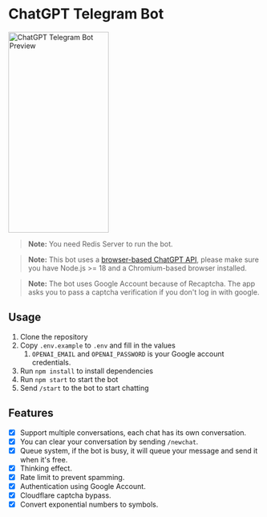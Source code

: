 # ChatGPT Telegram Bot

<img src="https://github.com/MarkFedoseenko/chat-gpt-for-tg/blob/main/preview.gif?raw=true" height="400" width="200" alt="ChatGPT Telegram Bot Preview">

> **Note:** You need Redis Server to run the bot.

> **Note:** This bot uses a [browser-based ChatGPT API](https://github.com/transitive-bullshit/chatgpt-api), please make sure you have Node.js >= 18 and a Chromium-based browser installed.

> **Note:** The bot uses Google Account because of Recaptcha. The app asks you to pass a captcha verification if you don't log in with google.

## Usage

1. Clone the repository
2. Copy `.env.example` to `.env` and fill in the values
   1. `OPENAI_EMAIL` and `OPENAI_PASSWORD` is your Google account credentials.
   <!-- 2. `TELEGRAM_TOKEN` is your Telegram bot token. If you don't have one, you can create one using [@BotFather](https://t.me/BotFather). -->
3. Run `npm install` to install dependencies
4. Run `npm start` to start the bot
5. Send `/start` to the bot to start chatting

## Features

- [X] Support multiple conversations, each chat has its own conversation.
- [X] You can clear your conversation by sending `/newchat`.
- [X] Queue system, if the bot is busy, it will queue your message and send it when it's free.
- [X] Thinking effect.
- [X] Rate limit to prevent spamming.
- [X] Authentication using Google Account.
- [X] Cloudflare captcha bypass.
- [X] Convert exponential numbers to symbols.

<!-- ## License
[MIT License](LICENSE) © 2023 [Arda Günsüren](https://www.ardagunsuren.com) -->



   
